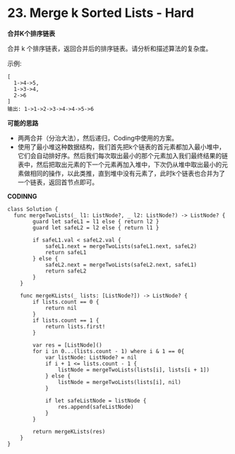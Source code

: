 # 23. Merge k Sorted Lists - Hard
**合并K个排序链表**

合并 k 个排序链表，返回合并后的排序链表。请分析和描述算法的复杂度。

示例:

```输入:
[
  1->4->5,
  1->3->4,
  2->6
]
输出: 1->1->2->3->4->4->5->6
```

**可能的思路**
- 两两合并（分治大法），然后递归，Coding中使用的方案。
- 使用了最小堆这种数据结构，我们首先把k个链表的首元素都加入最小堆中，它们会自动排好序。然后我们每次取出最小的那个元素加入我们最终结果的链表中，然后把取出元素的下一个元素再加入堆中，下次仍从堆中取出最小的元素做相同的操作，以此类推，直到堆中没有元素了，此时k个链表也合并为了一个链表，返回首节点即可。

**CODINNG**

```
class Solution {
  func mergeTwoLists(_ l1: ListNode?, _ l2: ListNode?) -> ListNode? {
        guard let safeL1 = l1 else { return l2 }
        guard let safeL2 = l2 else { return l1 }

        if safeL1.val < safeL2.val {
            safeL1.next = mergeTwoLists(safeL1.next, safeL2)
            return safeL1
        } else {
            safeL2.next = mergeTwoLists(safeL2.next, safeL1)
            return safeL2
        }
    }

    func mergeKLists(_ lists: [ListNode?]) -> ListNode? {
        if lists.count == 0 {
            return nil
        }
        if lists.count == 1 {
            return lists.first!
        }

        var res = [ListNode]()
        for i in 0...(lists.count - 1) where i & 1 == 0{
            var listNode: ListNode? = nil
            if i + 1 <= lists.count - 1 {
                listNode = mergeTwoLists(lists[i], lists[i + 1])
            } else {
                listNode = mergeTwoLists(lists[i], nil)
            }

            if let safeListNode = listNode {
                res.append(safeListNode)
            }
        }

        return mergeKLists(res)
    }
}
```
